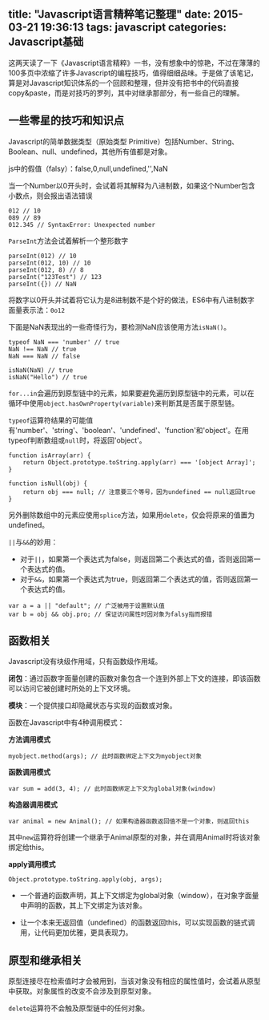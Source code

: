 title: "Javascript语言精粹笔记整理"
date: 2015-03-21 19:36:13
tags: javascript
categories: Javascript基础
---

这两天读了一下《Javascript语言精粹》一书，没有想象中的惊艳，不过在薄薄的100多页中浓缩了许多Javascript的编程技巧，值得细细品味。于是做了该笔记，算是对Javascript知识体系的一个回顾和整理，但并没有把书中的代码直接copy&paste，而是对技巧的罗列，其中对继承那部分，有一些自己的理解。

<!-- more -->

## 一些零星的技巧和知识点

Javascript的简单数据类型（原始类型 Primitive）包括Number、String、Boolean、null、undefined，其他所有值都是对象。

js中的假值（falsy）：false,0,null,undefined,'',NaN

当一个Number以0开头时，会试着将其解释为八进制数，如果这个Number包含小数点，则会报出语法错误

```
012 // 10
089 // 89
012.345 // SyntaxError: Unexpected number
```

`ParseInt`方法会试着解析一个整形数字

```
parseInt(012) // 10
parseInt(012, 10) // 10
parseInt(012, 8) // 8
parseInt("123Test") // 123
parseInt({}) // NaN
```

将数字以0开头并试着将它认为是8进制数不是个好的做法，ES6中有八进制数字面量表示法：`0o12`

下面是NaN表现出的一些奇怪行为，要检测NaN应该使用方法`isNaN()`。

```
typeof NaN === 'number' // true
NaN !== NaN // true
NaN === NaN // false

isNaN(NaN) // true
isNaN("Hello") // true
```

`for...in`会遍历到原型链中的元素，如果要避免遍历到原型链中的元素，可以在循环中使用`object.hasOwnProperty(variable)`来判断其是否属于原型链。

`typeof`运算符结果的可能值有'number'、'string'、'boolean'、'undefined'、'function'和'object'。在用typeof判断数组或`null`时，将返回'object'。
```
function isArray(arr) {
	return Object.prototype.toString.apply(arr) === '[object Array]';
}

function isNull(obj) {
	return obj === null; // 注意要三个等号，因为undefined == null返回true
}
```

另外删除数组中的元素应使用`splice`方法，如果用`delete`，仅会将原来的值置为undefined。

`||`与`&&`的妙用：

- 对于`||`，如果第一个表达式为false，则返回第二个表达式的值，否则返回第一个表达式的值。
- 对于`&&`，如果第一个表达式为true，则返回第二个表达式的值，否则返回第一个表达式的值。

```
var a = a || "default"; // 广泛被用于设置默认值
var b = obj && obj.pro; // 保证访问属性时因对象为falsy指而报错
```

## 函数相关

Javascript没有块级作用域，只有函数级作用域。

**闭包**：通过函数字面量创建的函数对象包含一个连到外部上下文的连接，即该函数可以访问它被创建时所处的上下文环境。

**模块**：一个提供接口却隐藏状态与实现的函数或对象。

函数在Javascript中有4种调用模式：

**方法调用模式**
```
myobject.method(args); // 此时函数绑定上下文为myobject对象
```
**函数调用模式**
```
var sum = add(3, 4); // 此时函数绑定上下文为global对象(window)
```
**构造器调用模式**
```
var animal = new Animal(); // 如果构造器函数返回值不是一个对象，则返回this
```
其中`new`运算符将创建一个继承于Animal原型的对象，并在调用Animal时将该对象绑定给this。

**apply调用模式**
```
Object.prototype.toString.apply(obj, args);
```

- 一个普通的函数声明，其上下文绑定为global对象（window），在对象字面量中声明的函数，其上下文绑定为该对象。

- 让一个本来无返回值（undefined）的函数返回this，可以实现函数的链式调用，让代码更加优雅，更具表现力。

## 原型和继承相关

原型连接尽在检索值时才会被用到，当该对象没有相应的属性值时，会试着从原型中获取。对象属性的改变不会涉及到原型对象。

`delete`运算符不会触及原型链中的任何对象。